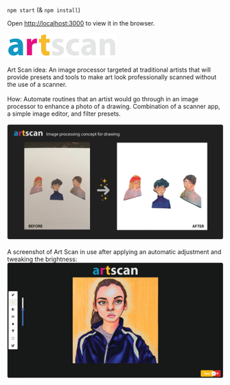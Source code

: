`npm start` (& `npm install`)<br />

Open [http://localhost:3000](http://localhost:3000) to view it in the browser.
<br />

![](src/images/logo.png)
<br /><br />
Art Scan idea: An image processor targeted at traditional artists that will provide presets and tools to make art look professionally scanned without the use of a scanner.
<br /><br />
How: Automate routines that an artist would go through in an image processor to enhance a photo of a drawing.
Combination of a scanner app, a simple image editor, and filter presets.
<br /><br />
![](public/concept1.png)
<br /><br />
A screenshot of Art Scan in use after applying an automatic adjustment and tweaking the brightness:
![](public/sample1.png)
